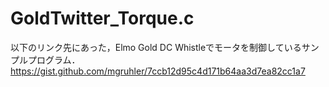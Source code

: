# GoldTwitter_Torque.c
以下のリンク先にあった，Elmo Gold DC Whistleでモータを制御しているサンプルプログラム．
https://gist.github.com/mgruhler/7ccb12d95c4d171b64aa3d7ea82cc1a7